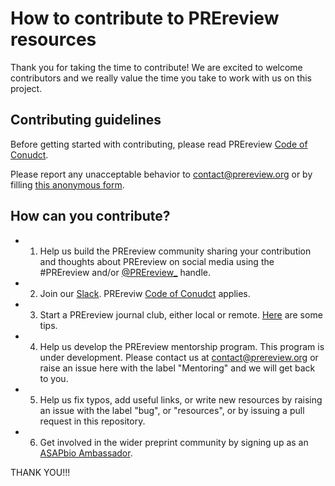 # How to contribute to PREreview resources

Thank you for taking the time to contribute! We are excited to welcome contributors and we really value the time you take to 
work with us on this project.

## Contributing guidelines

Before getting started with contributing, please read PREreview [Code of Conudct](https://prereview.org/docs/codeofconduct).

Please report any unacceptable behavior to contact@prereview.org or by filling [this anonymous form](https://forms.gle/pyYvw3PB5L4B49oN6).

## How can you contribute? 

* 1. Help us build the PREreview community sharing your contribution and thoughts about PREreview on social media using the #PREreview and/or
[@PREreview_](https://twitter.com/PREreview_) handle. 

* 2. Join our [Slack](https://join.slack.com/t/prereview/shared_invite/enQtNzYzNDE5NTE3MDYxLWU5ZmIzMmI4OGVhMWMwY2I5ZTllM2JhYzNmMTBkMzBiZWUzOGEzMzQ3ZWY1MDRiNzA2NDRjYWE1MmE5MGI3MDM). 
PREreviw [Code of Conudct](https://prereview.org/docs/codeofconduct) applies.

* 3. Start a PREreview journal club, either local or remote. [Here](https://prereview.org/docs/resources) are some tips.

* 4. Help us develop the PREreview mentorship program. This program is under development. Please contact us at contact@prereview.org or raise an issue here with the label "Mentoring" and we will get back to you.

* 5. Help us fix typos, add useful links, or write new resources by raising an issue with the label "bug", or "resources", or by issuing a pull request in this repository. 

* 6. Get involved in the wider preprint community by signing up as an [ASAPbio Ambassador](http://asapbio.org/asapbio-ambassadors).

THANK YOU!!!

